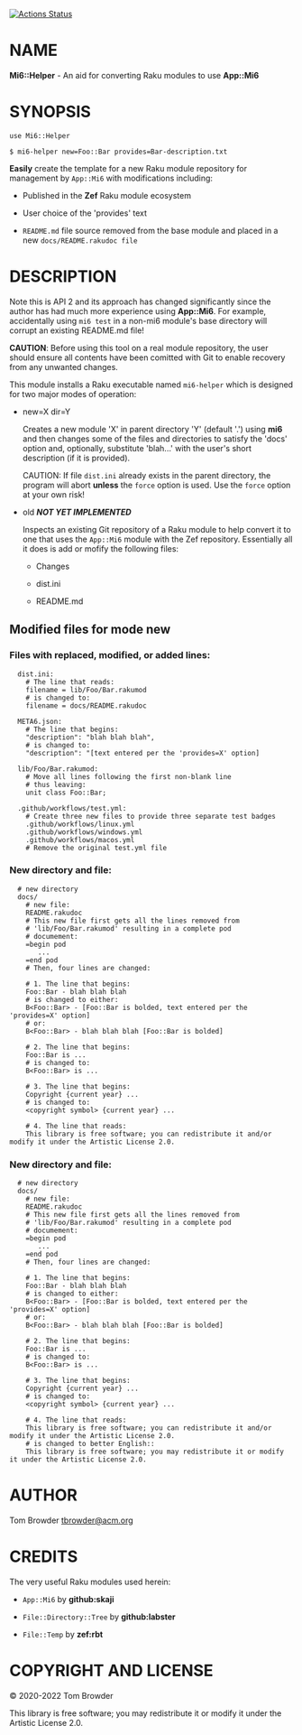 [![Actions Status](https://github.com/tbrowder/Mi6-Helper/workflows/test/badge.svg)](https://github.com/tbrowder/Mi6-Helper/actions)

NAME
====

**Mi6::Helper** - An aid for converting Raku modules to use **App::Mi6**

SYNOPSIS
========

    use Mi6::Helper

    $ mi6-helper new=Foo::Bar provides=Bar-description.txt

**Easily** create the template for a new Raku module repository for management by `App::Mi6` with modifications including:

  * Published in the **Zef** Raku module ecosystem

  * User choice of the 'provides' text

  * `README.md` file source removed from the base module and placed in a new `docs/README.rakudoc file`

DESCRIPTION
===========

Note this is API 2 and its approach has changed significantly since the author has had much more experience using **App::Mi6**. For example, accidentally using `mi6 test` in a non-mi6 module's base directory will corrupt an existing README.md file!

**CAUTION**: Before using this tool on a real module repository, the user should ensure all contents have been comitted with Git to enable recovery from any unwanted changes.

This module installs a Raku executable named `mi6-helper` which is designed for two major modes of operation:

  * new=X dir=Y

    Creates a new module 'X' in parent directory 'Y' (default '.') using **mi6** and then changes some of the files and directories to satisfy the 'docs' option and, optionally, substitute 'blah...' with the user's short description (if it is provided).

    CAUTION: If file `dist.ini` already exists in the parent directory, the program will abort **unless** the `force` option is used. Use the `force` option at your own risk!

  * old ***NOT YET IMPLEMENTED***

    Inspects an existing Git repository of a Raku module to help convert it to one that uses the `App::Mi6` module with the Zef repository. Essentially all it does is add or mofify the following files:

      * Changes

      * dist.ini

      * README.md

Modified files for mode **new**
-------------------------------

### Files with replaced, modified, or added lines:

      dist.ini:
        # The line that reads:
        filename = lib/Foo/Bar.rakumod
        # is changed to:
        filename = docs/README.rakudoc

      META6.json:
        # The line that begins:
        "description": "blah blah blah",
        # is changed to:
        "description": "[text entered per the 'provides=X' option]

      lib/Foo/Bar.rakumod:
        # Move all lines following the first non-blank line
        # thus leaving:
        unit class Foo::Bar;

      .github/workflows/test.yml:
        # Create three new files to provide three separate test badges
        .github/workflows/linux.yml
        .github/workflows/windows.yml
        .github/workflows/macos.yml
        # Remove the original test.yml file

### New directory and file:

      # new directory
      docs/
        # new file:
        README.rakudoc
        # This new file first gets all the lines removed from
        # 'lib/Foo/Bar.rakumod' resulting in a complete pod
        # documement:
        =begin pod
           ...
        =end pod
        # Then, four lines are changed:

        # 1. The line that begins:
        Foo::Bar - blah blah blah
        # is changed to either:
        B<Foo::Bar> - [Foo::Bar is bolded, text entered per the 'provides=X' option]
        # or:
        B<Foo::Bar> - blah blah blah [Foo::Bar is bolded]

        # 2. The line that begins:
        Foo::Bar is ...
        # is changed to:
        B<Foo::Bar> is ...

        # 3. The line that begins:
        Copyright {current year} ...
        # is changed to:
        <copyright symbol> {current year} ...

        # 4. The line that reads:
        This library is free software; you can redistribute it and/or modify it under the Artistic License 2.0.

### New directory and file:

      # new directory
      docs/
        # new file:
        README.rakudoc
        # This new file first gets all the lines removed from
        # 'lib/Foo/Bar.rakumod' resulting in a complete pod
        # documement:
        =begin pod
           ...
        =end pod
        # Then, four lines are changed:

        # 1. The line that begins:
        Foo::Bar - blah blah blah
        # is changed to either:
        B<Foo::Bar> - [Foo::Bar is bolded, text entered per the 'provides=X' option]
        # or:
        B<Foo::Bar> - blah blah blah [Foo::Bar is bolded]

        # 2. The line that begins:
        Foo::Bar is ...
        # is changed to:
        B<Foo::Bar> is ...

        # 3. The line that begins:
        Copyright {current year} ...
        # is changed to:
        <copyright symbol> {current year} ...

        # 4. The line that reads:
        This library is free software; you can redistribute it and/or modify it under the Artistic License 2.0.
        # is changed to better English::
        This library is free software; you may redistribute it or modify it under the Artistic License 2.0.

AUTHOR
======

Tom Browder <tbrowder@acm.org>

CREDITS
=======

The very useful Raku modules used herein:

  * `App::Mi6` by **github:skaji**

  * `File::Directory::Tree` by **github:labster**

  * `File::Temp` by **zef:rbt**

COPYRIGHT AND LICENSE
=====================

&#x00A9; 2020-2022 Tom Browder

This library is free software; you may redistribute it or modify it under the Artistic License 2.0.

